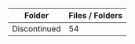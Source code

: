 | Folder       |   Files / Folders |
|--------------|-------------------|
| Discontinued |                54 |